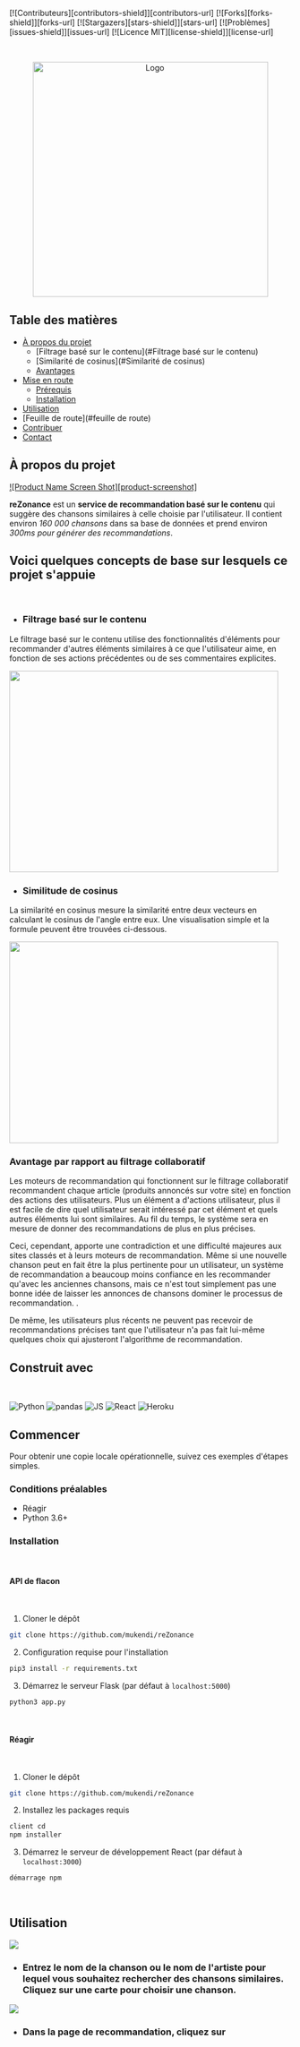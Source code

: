 [![Contributeurs][contributors-shield]][contributors-url]
[![Forks][forks-shield]][forks-url]
[![Stargazers][stars-shield]][stars-url]
[![Problèmes][issues-shield]][issues-url]
[![Licence MIT][license-shield]][license-url]

<!-- LOGO DU PROJET -->
<br />
<p align="center">
  <a href="https://github.com/mukendi/reZonance">
    <img src="STATIC_IMG/head.svg" alt="Logo" width="420" height="420">
  </a>



<!-- TABLE DES MATIÈRES -->
## Table des matières

* [À propos du projet](#about-the-project)
  * [Filtrage basé sur le contenu](#Filtrage basé sur le contenu)
  * [Similarité de cosinus](#Similarité de cosinus)
  * [Avantages](#Avantage-sur-filtrage-collaboratif)
* [Mise en route](#getting-started)
  * [Prérequis](#prérequis)
  * [Installation](#installation)
* [Utilisation](#utilisation)
* [Feuille de route](#feuille de route)
* [Contribuer](#contribuer)
* [Contact](#contact)



<!-- À PROPOS DU PROJET -->
## À propos du projet

[![Product Name Screen Shot][product-screenshot]](https://example.com)

<strong>reZonance</strong> est un <strong>service de recommandation basé sur le contenu</strong> qui suggère des chansons similaires à celle choisie par l'utilisateur. Il contient environ *160 000 chansons* dans sa base de données et prend environ *300ms pour générer des recommandations*.

## Voici quelques concepts de base sur lesquels ce projet s'appuie

</br>

* ### Filtrage basé sur le contenu

Le filtrage basé sur le contenu utilise des fonctionnalités d'éléments pour recommander d'autres éléments similaires à ce que l'utilisateur aime, en fonction de ses actions précédentes ou de ses commentaires explicites.

<img src = "STATIC_IMG/content.jpg" height="360" width="480">

<br />

* ### Similitude de cosinus

La similarité en cosinus mesure la similarité entre deux vecteurs en calculant le cosinus de l'angle entre eux. Une visualisation simple et la formule peuvent être trouvées ci-dessous.

<img src = "STATIC_IMG/cosinus.png" height="360" width="480">

<br />


### Avantage par rapport au filtrage collaboratif
<p>
  Les moteurs de recommandation qui fonctionnent sur le filtrage collaboratif recommandent chaque article (produits annoncés sur votre site) en fonction des actions des utilisateurs. Plus un élément a d'actions utilisateur, plus il est facile de dire quel utilisateur serait intéressé par cet élément et quels autres éléments lui sont similaires. Au fil du temps, le système sera en mesure de donner des recommandations de plus en plus précises.
</p>
<p>
  Ceci, cependant, apporte une contradiction et une difficulté majeures aux sites classés et à leurs moteurs de recommandation. Même si une nouvelle chanson peut en fait être la plus pertinente pour un utilisateur, un système de recommandation a beaucoup moins confiance en les recommander qu'avec les anciennes chansons, mais ce n'est tout simplement pas une bonne idée de laisser les annonces de chansons dominer le processus de recommandation. .
</p>

<p>

  De même, les utilisateurs plus récents ne peuvent pas recevoir de recommandations précises tant que l'utilisateur n'a pas fait lui-même quelques choix qui ajusteront l'algorithme de recommandation.

## Construit avec

</br>

<p float = "gauche">

<img alt="Python" src="https://img.shields.io/badge/-Python-3776AB?style=flat-square&logo=python&logoColor=white" />

<img alt="pandas" src="https://img.shields.io/badge/-pandas-150458?style=flat-square&logo=pandas&logoColor=white">


<img alt="JS" src="https://img.shields.io/badge/-JavaScript-F7DF1E?style=flat-square&logo=javascript&logoColor=black">


<img alt="React" src="https://img.shields.io/badge/-React-61DAFB?style=flat-square&logo=react&logoColor=white" />

<img alt="Heroku" src="https://img.shields.io/badge/-Heroku-430098?style=flat-square&logo=heroku&logoColor=white" />



</p>


<!-- POUR COMMENCER -->
## Commencer

Pour obtenir une copie locale opérationnelle, suivez ces exemples d'étapes simples.

### Conditions préalables

* Réagir
* Python 3.6+


### Installation

<br />

#### API de flacon
<br />

1. Cloner le dépôt
```sh
git clone https://github.com/mukendi/reZonance
```

2. Configuration requise pour l'installation
```sh
pip3 install -r requirements.txt
```

3. Démarrez le serveur Flask (par défaut à `localhost:5000`)
```sh
python3 app.py
```

<br />

#### Réagir

<br />

1. Cloner le dépôt
```sh
git clone https://github.com/mukendi/reZonance
```

2. Installez les packages requis
```sh
client cd
npm installer
```

3. Démarrez le serveur de développement React (par défaut à `localhost:3000`)
```sh
démarrage npm
```

<br />



<!-- EXEMPLES D'UTILISATION -->
## Utilisation


<img src="STATIC_IMG/ss1.png">

* ### Entrez le nom de la chanson ou le nom de l'artiste pour lequel vous souhaitez rechercher des chansons similaires. Cliquez sur une carte pour choisir une chanson.

<img src="STATIC_IMG/ss2.png">


* ### Dans la page de recommandation, cliquez sur